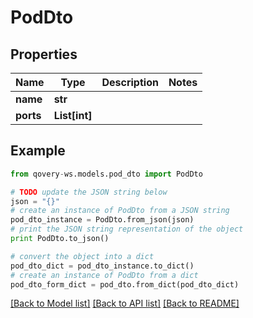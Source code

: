 # PodDto


## Properties
Name | Type | Description | Notes
------------ | ------------- | ------------- | -------------
**name** | **str** |  | 
**ports** | **List[int]** |  | 

## Example

```python
from qovery-ws.models.pod_dto import PodDto

# TODO update the JSON string below
json = "{}"
# create an instance of PodDto from a JSON string
pod_dto_instance = PodDto.from_json(json)
# print the JSON string representation of the object
print PodDto.to_json()

# convert the object into a dict
pod_dto_dict = pod_dto_instance.to_dict()
# create an instance of PodDto from a dict
pod_dto_form_dict = pod_dto.from_dict(pod_dto_dict)
```
[[Back to Model list]](../README.md#documentation-for-models) [[Back to API list]](../README.md#documentation-for-api-endpoints) [[Back to README]](../README.md)


